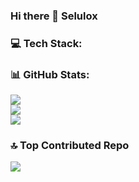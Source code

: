 ### Hi there 👋 Selulox
### 💻 Tech Stack:

### 📊 GitHub Stats:
![](https://github-readme-stats.vercel.app/api?username=Selulox&theme=dark&hide_border=false&include_all_commits=true&count_private=true)<br/>
![](https://github-readme-streak-stats.herokuapp.com/?user=Selulox&theme=dark&hide_border=false)<br/>
![](https://github-readme-stats.vercel.app/api/top-langs/?username=Selulox&theme=dark&hide_border=false&include_all_commits=true&count_private=true&layout=compact)

### 🔝 Top Contributed Repo
![](https://github-contributor-stats.vercel.app/api?username=Selulox&limit=5&theme=dark&combine_all_yearly_contributions=true)


